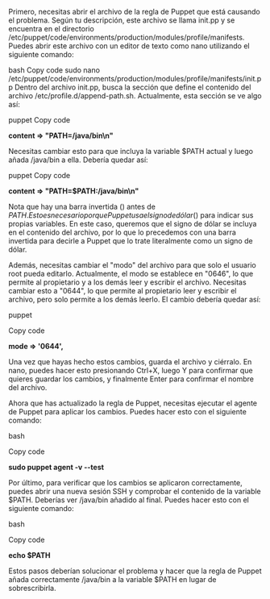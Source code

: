 Primero, necesitas abrir el archivo de la regla de Puppet que está causando el problema. Según tu descripción, este archivo se llama init.pp y se encuentra en el directorio /etc/puppet/code/environments/production/modules/profile/manifests. Puedes abrir este archivo con un editor de texto como nano utilizando el siguiente comando:

bash
Copy code
sudo nano /etc/puppet/code/environments/production/modules/profile/manifests/init.pp
Dentro del archivo init.pp, busca la sección que define el contenido del archivo /etc/profile.d/append-path.sh. Actualmente, esta sección se ve algo así:

puppet
Copy code

**content => "PATH=/java/bin\n"**

Necesitas cambiar esto para que incluya la variable $PATH actual y luego añada /java/bin a ella. Debería quedar así:

puppet
Copy code

**content => "PATH=\$PATH:/java/bin\n"**

Nota que hay una barra invertida (\) antes de $PATH. Esto es necesario porque Puppet usa el signo de dólar ($) para indicar sus propias variables. En este caso, queremos que el signo de dólar se incluya en el contenido del archivo, por lo que lo precedemos con una barra invertida para decirle a Puppet que lo trate literalmente como un signo de dólar.

Además, necesitas cambiar el "modo" del archivo para que solo el usuario root pueda editarlo. Actualmente, el modo se establece en "0646", lo que permite al propietario y a los demás leer y escribir el archivo. Necesitas cambiar esto a "0644", lo que permite al propietario leer y escribir el archivo, pero solo permite a los demás leerlo. El cambio debería quedar así:

puppet

Copy code

**mode => '0644',**

Una vez que hayas hecho estos cambios, guarda el archivo y ciérralo. En nano, puedes hacer esto presionando Ctrl+X, luego Y para confirmar que quieres guardar los cambios, y finalmente Enter para confirmar el nombre del archivo.

Ahora que has actualizado la regla de Puppet, necesitas ejecutar el agente de Puppet para aplicar los cambios. Puedes hacer esto con el siguiente comando:

bash

Copy code

**sudo puppet agent -v --test**

Por último, para verificar que los cambios se aplicaron correctamente, puedes abrir una nueva sesión SSH y comprobar el contenido de la variable $PATH. Deberías ver /java/bin añadido al final. Puedes hacer esto con el siguiente comando:

bash

Copy code

**echo $PATH**

Estos pasos deberían solucionar el problema y hacer que la regla de Puppet añada correctamente /java/bin a la variable $PATH en lugar de sobrescribirla.
